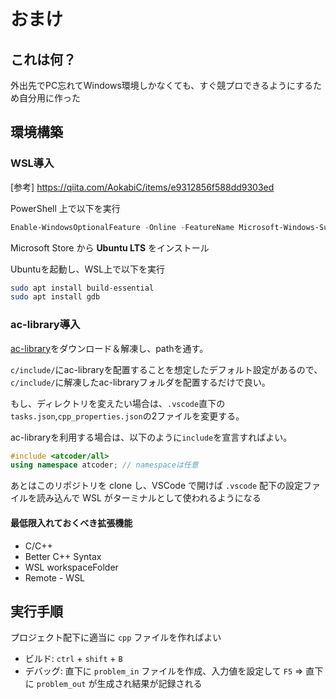 # おまけ

## これは何？

外出先でPC忘れてWindows環境しかなくても、すぐ競プロできるようにするため自分用に作った

## 環境構築

### WSL導入

[参考] https://qiita.com/AokabiC/items/e9312856f588dd9303ed

PowerShell 上で以下を実行

```PowerShell
Enable-WindowsOptionalFeature -Online -FeatureName Microsoft-Windows-Subsystem-Linux
```

Microsoft Store から **Ubuntu LTS** をインストール

Ubuntuを起動し、WSL上で以下を実行

```bash
sudo apt install build-essential
sudo apt install gdb
```

### ac-library導入

[ac-library](https://github.com/atcoder/ac-library)をダウンロード＆解凍し、pathを通す。

`c/include/`にac-libraryを配置することを想定したデフォルト設定があるので、`c/include/`に解凍したac-libraryフォルダを配置するだけで良い。

もし、ディレクトリを変えたい場合は、`.vscode`直下の`tasks.json`,`cpp_properties.json`の2ファイルを変更する。

ac-libraryを利用する場合は、以下のように`include`を宣言すればよい。

```cpp
#include <atcoder/all>
using namespace atcoder; // namespaceは任意
```



あとはこのリポジトリを clone し、VSCode で開けば `.vscode` 配下の設定ファイルを読み込んで WSL がターミナルとして使われるようになる

#### 最低限入れておくべき拡張機能

- C/C++
- Better C++ Syntax
- WSL workspaceFolder
- Remote - WSL

## 実行手順

プロジェクト配下に適当に `cpp` ファイルを作ればよい

- ビルド: `ctrl` + `shift` + `B`
- デバッグ: 直下に `problem_in` ファイルを作成、入力値を設定して `F5` => 直下に `problem_out` が生成され結果が記録される
